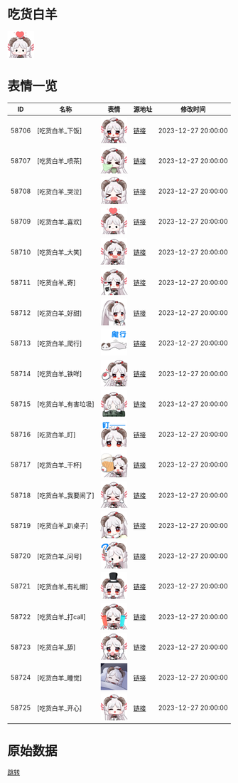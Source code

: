 # 吃货白羊

<img src="./cover.png" height="60" alt="cover" />

# 表情一览

|ID|名称|表情|源地址|修改时间|
|----|----|----|----|----|
|58706|[吃货白羊_下饭]|<img src="./pic/058706_%5B吃货白羊_下饭%5D.png" height="60" alt="下饭"/>|[链接](https://i0.hdslb.com/bfs/garb/2e70eb0d62767e1c3fcede2a61c2c60d5c1d0a08.png)|2023-12-27 20:00:00|
|58707|[吃货白羊_喷茶]|<img src="./pic/058707_%5B吃货白羊_喷茶%5D.png" height="60" alt="喷茶"/>|[链接](https://i0.hdslb.com/bfs/garb/ea55eabfa9b4bf759cdd6d2f4d41d10414c8014b.png)|2023-12-27 20:00:00|
|58708|[吃货白羊_哭泣]|<img src="./pic/058708_%5B吃货白羊_哭泣%5D.png" height="60" alt="哭泣"/>|[链接](https://i0.hdslb.com/bfs/garb/914525d435db0035cc17ac1cbe9c2f54599fe52f.png)|2023-12-27 20:00:00|
|58709|[吃货白羊_喜欢]|<img src="./pic/058709_%5B吃货白羊_喜欢%5D.png" height="60" alt="喜欢"/>|[链接](https://i0.hdslb.com/bfs/garb/48e7a36fe8759a56d9cc6d279b929e0bfdc95fb0.png)|2023-12-27 20:00:00|
|58710|[吃货白羊_大笑]|<img src="./pic/058710_%5B吃货白羊_大笑%5D.png" height="60" alt="大笑"/>|[链接](https://i0.hdslb.com/bfs/garb/e44e48899af22cc5c3ac6d07bd9179183117efdb.png)|2023-12-27 20:00:00|
|58711|[吃货白羊_寄]|<img src="./pic/058711_%5B吃货白羊_寄%5D.png" height="60" alt="寄"/>|[链接](https://i0.hdslb.com/bfs/garb/9cc56361eb3bf045059cc2ae8aa266afe2687e8c.png)|2023-12-27 20:00:00|
|58712|[吃货白羊_好甜]|<img src="./pic/058712_%5B吃货白羊_好甜%5D.png" height="60" alt="好甜"/>|[链接](https://i0.hdslb.com/bfs/garb/588dba371996a5d6868c992c5362b97800318113.png)|2023-12-27 20:00:00|
|58713|[吃货白羊_爬行]|<img src="./pic/058713_%5B吃货白羊_爬行%5D.png" height="60" alt="爬行"/>|[链接](https://i0.hdslb.com/bfs/garb/0e3533eb9488af670c74e51f76516a7d9a262269.png)|2023-12-27 20:00:00|
|58714|[吃货白羊_铁咩]|<img src="./pic/058714_%5B吃货白羊_铁咩%5D.png" height="60" alt="铁咩"/>|[链接](https://i0.hdslb.com/bfs/garb/6407ba55036d794c14e2395641e5f8a50a092cff.png)|2023-12-27 20:00:00|
|58715|[吃货白羊_有害垃圾]|<img src="./pic/058715_%5B吃货白羊_有害垃圾%5D.png" height="60" alt="有害垃圾"/>|[链接](https://i0.hdslb.com/bfs/garb/0fceb8906c0cd97e4d4cc0be67202beb2de4bb5f.png)|2023-12-27 20:00:00|
|58716|[吃货白羊_盯]|<img src="./pic/058716_%5B吃货白羊_盯%5D.png" height="60" alt="盯"/>|[链接](https://i0.hdslb.com/bfs/garb/e7757b8a610fcccb42086f6b6f411d47a486a843.png)|2023-12-27 20:00:00|
|58717|[吃货白羊_干杯]|<img src="./pic/058717_%5B吃货白羊_干杯%5D.png" height="60" alt="干杯"/>|[链接](https://i0.hdslb.com/bfs/garb/d6eea827ff0a4462ba3931c006f767fe0a2c2660.png)|2023-12-27 20:00:00|
|58718|[吃货白羊_我要闹了]|<img src="./pic/058718_%5B吃货白羊_我要闹了%5D.png" height="60" alt="我要闹了"/>|[链接](https://i0.hdslb.com/bfs/garb/198d8b0f5c6740ac959a23d4f3e3069490be72df.png)|2023-12-27 20:00:00|
|58719|[吃货白羊_趴桌子]|<img src="./pic/058719_%5B吃货白羊_趴桌子%5D.png" height="60" alt="趴桌子"/>|[链接](https://i0.hdslb.com/bfs/garb/67d9034fd8bcc62c98e014ffb29a9b0938e550f3.png)|2023-12-27 20:00:00|
|58720|[吃货白羊_问号]|<img src="./pic/058720_%5B吃货白羊_问号%5D.png" height="60" alt="问号"/>|[链接](https://i0.hdslb.com/bfs/garb/814512ab8ce0b27aba6977dae38301f496d24df2.png)|2023-12-27 20:00:00|
|58721|[吃货白羊_有礼帽]|<img src="./pic/058721_%5B吃货白羊_有礼帽%5D.png" height="60" alt="有礼帽"/>|[链接](https://i0.hdslb.com/bfs/garb/571bf4c984c48e4a89c5ab2d6ea746192f5169c5.png)|2023-12-27 20:00:00|
|58722|[吃货白羊_打call]|<img src="./pic/058722_%5B吃货白羊_打call%5D.png" height="60" alt="打call"/>|[链接](https://i0.hdslb.com/bfs/garb/074f7b3f6a9380ac33f2175ef240685be7454e6c.png)|2023-12-27 20:00:00|
|58723|[吃货白羊_舔]|<img src="./pic/058723_%5B吃货白羊_舔%5D.png" height="60" alt="舔"/>|[链接](https://i0.hdslb.com/bfs/garb/47957b60a1e1186be67dbe227e25849ad1c207bf.png)|2023-12-27 20:00:00|
|58724|[吃货白羊_睡觉]|<img src="./pic/058724_%5B吃货白羊_睡觉%5D.png" height="60" alt="睡觉"/>|[链接](https://i0.hdslb.com/bfs/garb/8f81d539c0c3e2443fadbae2a6630a4f3d6b18e8.png)|2023-12-27 20:00:00|
|58725|[吃货白羊_开心]|<img src="./pic/058725_%5B吃货白羊_开心%5D.png" height="60" alt="开心"/>|[链接](https://i0.hdslb.com/bfs/garb/68d93b3e01490a3e2a136e08e12f2eab737bc429.png)|2023-12-27 20:00:00|

# 原始数据

[跳转](./raw.json)

